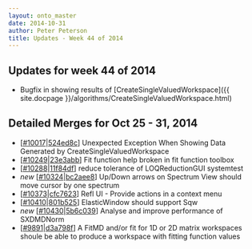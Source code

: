 ```yaml
---
layout: onto_master
date: 2014-10-31
author: Peter Peterson
title: Updates - Week 44 of 2014
---
```

Updates for week 44 of 2014
---------------------------
* Bugfix in showing results of [CreateSingleValuedWorkspace]({{ site.docpage }}/algorithms/CreateSingleValuedWorkspace.html)

Detailed Merges for Oct 25 - 31, 2014
-------------------------------------
* \[[#10017](http://trac.mantidproject.org/mantid/ticket/10017)\|[524ed8c](https://github.com/mantidproject/mantid/commit/524ed8c04b0fa517a4f6b558df913af6330bb9a3)\] Unexpected Exception When Showing Data Generated by CreateSingleValuedWorkspace
* \[[#10249](http://trac.mantidproject.org/mantid/ticket/10249)\|[23e3abb](https://github.com/mantidproject/mantid/commit/23e3abb26373dd6713311b82291f043efcf82daa)\] Fit function help broken in fit function toolbox
* \[[#10288](http://trac.mantidproject.org/mantid/ticket/10288)\|[11f84df](https://github.com/mantidproject/mantid/commit/11f84df22ba334036554eefa00da2fb2883e99f9)\] reduce tolerance of LOQReductionGUI systemtest
* *new* \[[#10324](http://trac.mantidproject.org/mantid/ticket/10324)\|[bc2aee8](https://github.com/mantidproject/mantid/commit/bc2aee8b4d3abc941de1f558795741c00da85f7f)\] Up/Down arrows on Spectrum View should move cursor by one spectrum
* \[[#10373](http://trac.mantidproject.org/mantid/ticket/10373)\|[cfc7623](https://github.com/mantidproject/mantid/commit/cfc762345e2c97b5b44bcc6520b825ff489257e3)\] Refl UI - Provide actions in a context menu
* \[[#10410](http://trac.mantidproject.org/mantid/ticket/10410)\|[801b525](https://github.com/mantidproject/mantid/commit/801b525f3ca643bd1e17825a69581ddc0df41fed)\] ElasticWindow should support Sqw
* *new* \[[#10430](http://trac.mantidproject.org/mantid/ticket/10430)\|[5b6c039](https://github.com/mantidproject/mantid/commit/5b6c0390e8aee79639ad1050ed44d4aaae3216cf)\] Analyse and improve performance of SXDMDNorm
* \[[#9891](http://trac.mantidproject.org/mantid/ticket/9891)\|[d3a798f](https://github.com/mantidproject/mantid/commit/d3a798f289dee8b6f6dcf81791b1404e87590f13)\] A FitMD and/or fit for 1D or 2D matrix workspaces shoule be able to produce a workspace with fitting function values
